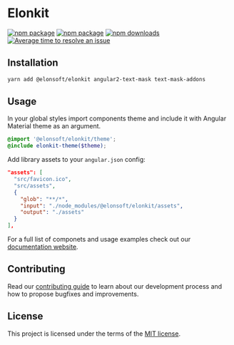 # Elonkit

[![npm package](https://raw.githubusercontent.com/storybooks/brand/master/badge/badge-storybook.svg)](https://elonkit.elonsoft.ru)
[![npm package](https://img.shields.io/npm/v/@elonsoft/elonkit)](https://www.npmjs.com/package/@elonsoft/elonkit)
[![npm downloads](https://img.shields.io/npm/dm/@elonsoft/elonkit)](https://www.npmjs.com/package/@elonsoft/elonkit)
[![Average time to resolve an issue](https://isitmaintained.com/badge/resolution/elonsoft/elonkit.svg)](https://isitmaintained.com/project/elonsoft/elonkit 'Average time to resolve an issue')

## Installation

```bash
yarn add @elonsoft/elonkit angular2-text-mask text-mask-addons
```


## Usage

In your global styles import components theme and include it with Angular Material theme as an argument.

```scss
@import '@elonsoft/elonkit/theme';
@include elonkit-theme($theme);
```

Add library assets to your `angular.json` config:

```json
"assets": [
  "src/favicon.ico",
  "src/assets",
  {
    "glob": "**/*",
    "input": "./node_modules/@elonsoft/elonkit/assets",
    "output": "./assets"
  }
],
```

For a full list of componets and usage examples check out our [documentation website](https://elonkit.elonsoft.ru/).

## Contributing

Read our [contributing guide](/CONTRIBUTING) to learn about our development process and how to propose bugfixes and improvements.

## License

This project is licensed under the terms of the [MIT license](/LICENSE).
